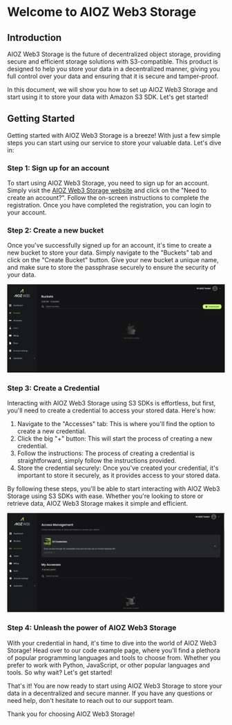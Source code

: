 
# Welcome to AIOZ Web3 Storage

## Introduction

AIOZ Web3 Storage is the future of decentralized object storage, providing secure and efficient storage solutions with S3-compatible. This product is designed to help you store your data in a decentralized manner, giving you full control over your data and ensuring that it is secure and tamper-proof.

In this document, we will show you how to set up AIOZ Web3 Storage and start using it to store your data with Amazon S3 SDK. Let's get started!

## Getting Started

Getting started with AIOZ Web3 Storage is a breeze! With just a few simple steps you can start using our service to store your valuable data. Let's dive in:

### Step 1: Sign up for an account

To start using AIOZ Web3 Storage, you need to sign up for an account. Simply visit the [AIOZ Web3 Storage website](https://dashboard-beta.aioz.storage/) and click on the "Need to create an account?". Follow the on-screen instructions to complete the registration. Once you have completed the registration, you can login to your account.

### Step 2: Create a new bucket

Once you've successfully signed up for an account, it's time to create a new bucket to store your data. Simply navigate to the "Buckets" tab and click on the "Create Bucket" button. Give your new bucket a unique name, and make sure to store the passphrase securely to ensure the security of your data.

![Create bucket](./images/create-bucket.png "Create bucket")

### Step 3: Create a Credential

Interacting with AIOZ Web3 Storage using S3 SDKs is effortless, but first, you'll need to create a credential to access your stored data. Here's how:

 1. Navigate to the "Accesses" tab: This is where you'll find the option to create a new credential.
 2. Click the big "+" button: This will start the process of creating a new credential.
 3. Follow the instructions: The process of creating a credential is straightforward, simply follow the instructions provided.
 4. Store the credential securely: Once you've created your credential, it's important to store it securely, as it provides access to your stored data.

By following these steps, you'll be able to start interacting with AIOZ Web3 Storage using S3 SDKs with ease. Whether you're looking to store or retrieve data, AIOZ Web3 Storage makes it simple and efficient.

![Create credential](./images/create-credential.png "Create credential")

### Step 4: Unleash the power of AIOZ Web3 Storage

With your credential in hand, it's time to dive into the world of AIOZ Web3 Storage! Head over to our code example page, where you'll find a plethora of popular programming languages and tools to choose from. Whether you prefer to work with Python, JavaScript, or other popular languages and tools. So why wait? Let's get started!

That's it! You are now ready to start using AIOZ Web3 Storage to store your data in a decentralized and secure manner. If you have any questions or need help, don't hesitate to reach out to our support team.

Thank you for choosing AIOZ Web3 Storage!
